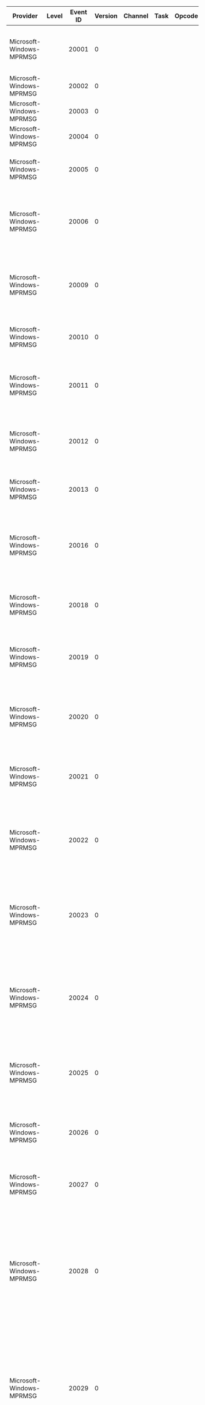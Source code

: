 Provider                  |  Level  |  Event ID  |  Version  |  Channel  |  Task  |  Opcode  |  Keyword  |  Message
--------------------------|---------|------------|-----------|-----------|--------|----------|-----------|-----------------------------------------------------------------------------------------------------------------------------------------------------------------------------------------------------------------------------------------------------------------------------------------------------------------------------------------------------------------------------------------------------------------------------------
Microsoft-Windows-MPRMSG  |         |  20001     |  0        |           |        |          |           |  Cannot load the NetBIOS gateway DLL component because of the following error: {param1}
Microsoft-Windows-MPRMSG  |         |  20002     |  0        |           |        |          |           |  Cannot access registry key values.
Microsoft-Windows-MPRMSG  |         |  20003     |  0        |           |        |          |           |  Cannot enumerate Registry key values. {param1}
Microsoft-Windows-MPRMSG  |         |  20004     |  0        |           |        |          |           |  Parameter {param1} has an invalid type.
Microsoft-Windows-MPRMSG  |         |  20005     |  0        |           |        |          |           |  Cannot enumerate the Remote Access Connection Manager ports. {param1}
Microsoft-Windows-MPRMSG  |         |  20006     |  0        |           |        |          |           |  The Remote Access Service is not configured to receive calls or all ports configured for receiving calls are in use by other applications.
Microsoft-Windows-MPRMSG  |         |  20009     |  0        |           |        |          |           |  The user connected to port {param1} has been disconnected because there is not enough memory available in the system.
Microsoft-Windows-MPRMSG  |         |  20010     |  0        |           |        |          |           |  The user connected to port {param1} has been disconnected due to a system error.
Microsoft-Windows-MPRMSG  |         |  20011     |  0        |           |        |          |           |  The user connected to port {param1} has been disconnected due to a critical network error on the local network.
Microsoft-Windows-MPRMSG  |         |  20012     |  0        |           |        |          |           |  The user connected to port {param1} has been disconnected due to a critical network error on the async network.
Microsoft-Windows-MPRMSG  |         |  20013     |  0        |           |        |          |           |  The communication device attached to port {param1} is not functioning.
Microsoft-Windows-MPRMSG  |         |  20016     |  0        |           |        |          |           |  The user connected to port {param1} has been disconnected because there was a transport-level error during the authentication conversation.
Microsoft-Windows-MPRMSG  |         |  20018     |  0        |           |        |          |           |  Cannot reset the network adapter for LANA {param1}. The error code is the data.
Microsoft-Windows-MPRMSG  |         |  20019     |  0        |           |        |          |           |  Remote Access Server Security Failure. Cannot locate the computer name. GetComputerName call has failed.
Microsoft-Windows-MPRMSG  |         |  20020     |  0        |           |        |          |           |  Remote Access Server Security Failure. Cannot add the name for communication with the security agent on LANA {param1}.
Microsoft-Windows-MPRMSG  |         |  20021     |  0        |           |        |          |           |  Remote Access Server Security Failure. Cannot access the network adapter address on LANA {param1}.
Microsoft-Windows-MPRMSG  |         |  20022     |  0        |           |        |          |           |  Remote Access Server Security Failure. The security agent has rejected the Remote Access server's call to establish a session on LANA {param1}.
Microsoft-Windows-MPRMSG  |         |  20023     |  0        |           |        |          |           |  Remote Access Server Security Failure. The security agent has rejected the Remote Access server's request to start the service on this computer on LANA {param1}.
Microsoft-Windows-MPRMSG  |         |  20024     |  0        |           |        |          |           |  Remote Access Server Security Failure. A network error has occurred when trying to establish a session with the security agent on LANA {param1}. The error code is the data.
Microsoft-Windows-MPRMSG  |         |  20025     |  0        |           |        |          |           |  The user connected to port {param1} has been disconnected because there are no operating system resources available.
Microsoft-Windows-MPRMSG  |         |  20026     |  0        |           |        |          |           |  The user connected to port {param1} has been disconnected because of a failure to lock user memory.
Microsoft-Windows-MPRMSG  |         |  20027     |  0        |           |        |          |           |  Remote Access Connection Manager failed to start because NDISWAN could not be opened.
Microsoft-Windows-MPRMSG  |         |  20028     |  0        |           |        |          |           |  Remote Access Connection Manager failed to start because it could not initialize the security attributes. Try restarting the Remote Access Connection Manager service. If the problem persists, contact the system administrator. {param1}
Microsoft-Windows-MPRMSG  |         |  20029     |  0        |           |        |          |           |  Remote Access Connection Manager failed to start because no endpoints were available. Try restarting the Remote Access Connection Manager service. If the problem persists, contact the system administrator.
Microsoft-Windows-MPRMSG  |         |  20030     |  0        |           |        |          |           |  Remote Access Connection Manager failed to start because it could not load one or more communication DLLs. Ensure that your communication hardware is installed and then restart the Remote Access Connection Manager service. If the problem persists, contact the system administrator. {param1}
Microsoft-Windows-MPRMSG  |         |  20031     |  0        |           |        |          |           |  Remote Access Connection Manager failed to start because it could not locate port information from media DLLs. {param1}
Microsoft-Windows-MPRMSG  |         |  20032     |  0        |           |        |          |           |  Remote Access Connection Manager failed to start because it could not access protocol information from the Registry. {param1}
Microsoft-Windows-MPRMSG  |         |  20033     |  0        |           |        |          |           |  Remote Access Connection Manager failed to start because it could not register with the local security authority. Try restarting the Remote Access Connection Manager service. If the problem persists, contact the system administrator. {param1}
Microsoft-Windows-MPRMSG  |         |  20034     |  0        |           |        |          |           |  Remote Access Connection Manager failed to start because it could not create shared file mapping. Try restarting the Remote Access Connection Manager service. If the problem persists, contact the system administrator. {param1}
Microsoft-Windows-MPRMSG  |         |  20035     |  0        |           |        |          |           |  Remote Access Connection Manager failed to start because it could not create buffers. Try restarting the Remote Access Connection Manager service. If the problem persists, contact the system administrator. {param1}
Microsoft-Windows-MPRMSG  |         |  20036     |  0        |           |        |          |           |  Remote Access Connection Manager failed to start because it could not access resources. Try restarting the Remote Access Connection Manager service. If the problem persists, contact the system administrator. {param1}
Microsoft-Windows-MPRMSG  |         |  20037     |  0        |           |        |          |           |  Remote Access Connection Manager service failed to start because it could not start worker threads. Try restarting the Remote Access Connection Manager service. If the problem persists, contact the system administrator.
Microsoft-Windows-MPRMSG  |         |  20038     |  0        |           |        |          |           |  Remote Access Server Configuration Error. Cannot find the LANA numbers for the network adapters. Remote clients connecting with the NBF protocol will only be able to access resources on the local machine.
Microsoft-Windows-MPRMSG  |         |  20042     |  0        |           |        |          |           |  The Remote Access server cannot allocate a route for the user connected on port {param1} because of the following error: {param2} The user has been disconnected. Check the configuration of your Remote Access Service.
Microsoft-Windows-MPRMSG  |         |  20043     |  0        |           |        |          |           |  Cannot allocate memory in the admin support thread for the Remote Access Service.
Microsoft-Windows-MPRMSG  |         |  20044     |  0        |           |        |          |           |  Cannot create an instance thread in the admin support thread for the Remote Access Service.
Microsoft-Windows-MPRMSG  |         |  20045     |  0        |           |        |          |           |  Cannot create a named pipe instance in the admin support thread for the Remote Access Service.
Microsoft-Windows-MPRMSG  |         |  20046     |  0        |           |        |          |           |  General named pipe failure occurred in the admin support thread for the Remote Access Service.
Microsoft-Windows-MPRMSG  |         |  20047     |  0        |           |        |          |           |  An invalid request was sent to the admin support thread for the Remote Access Service, possibly from a down-level admin tool.  The request was not processed.
Microsoft-Windows-MPRMSG  |         |  20051     |  0        |           |        |          |           |  The user connected to port {param1} has been disconnected because an internal authentication error occurred.
Microsoft-Windows-MPRMSG  |         |  20052     |  0        |           |        |          |           |  The NetBIOS gateway has been configured to access the network but there are no network adapters available. Remote clients connecting with the NBF protocol will only be able to access resources on the local machine.
Microsoft-Windows-MPRMSG  |         |  20053     |  0        |           |        |          |           |  The user {param1} established a NetBIOS session between the remote workstation {param2} and the network server {param3}.
Microsoft-Windows-MPRMSG  |         |  20054     |  0        |           |        |          |           |  Remote Access Service failed to start because the Remote Access Connection Manager failed to initialize because of the following error: {param1}
Microsoft-Windows-MPRMSG  |         |  20055     |  0        |           |        |          |           |  Cannot add the remote computer name {param1} on LANA {param2} for the client being connected on port {param3}. The error code is the data.
Microsoft-Windows-MPRMSG  |         |  20056     |  0        |           |        |          |           |  Cannot delete the remote computer name {param1} from LANA {param2} for the client being disconnected on port {param3}. The error code is the data.
Microsoft-Windows-MPRMSG  |         |  20057     |  0        |           |        |          |           |  Cannot add the remote computer group name {param1} on LANA {param2}. The error code is the data.
Microsoft-Windows-MPRMSG  |         |  20058     |  0        |           |        |          |           |  Cannot delete the remote computer group name {param1} from LANA {param2}. The error code is the data.
Microsoft-Windows-MPRMSG  |         |  20059     |  0        |           |        |          |           |  The modem on {param1} moved to an unsupported BPS rate.
Microsoft-Windows-MPRMSG  |         |  20060     |  0        |           |        |          |           |  The serial driver could not allocate adequate I/O queues. This may result in an unreliable connection.
Microsoft-Windows-MPRMSG  |         |  20061     |  0        |           |        |          |           |  Remote Access Connection Manager could not reopen biplex port {param1}. This port will not be available for calling in or calling out. Restart all Remote Access Service components.
Microsoft-Windows-MPRMSG  |         |  20062     |  0        |           |        |          |           |  Internal Error: Disconnect operation on {param2} completed with an error. {param1}
Microsoft-Windows-MPRMSG  |         |  20063     |  0        |           |        |          |           |  Remote Access Connection Manager failed to start because the Protocol engine [{param2}] failed to initialize. {param1}
Microsoft-Windows-MPRMSG  |         |  20064     |  0        |           |        |          |           |  Remote Access service failed to start because the all Protocol engine failed to initialize. {param1}
Microsoft-Windows-MPRMSG  |         |  20065     |  0        |           |        |          |           |  The Remote Access Gateway Proxy could not create a process.
Microsoft-Windows-MPRMSG  |         |  20066     |  0        |           |        |          |           |  The Remote Access Gateway Proxy could not create a named pipe.
Microsoft-Windows-MPRMSG  |         |  20067     |  0        |           |        |          |           |  The Remote Access Gateway Proxy could not establish a named pipe connection with the Remote Access Supervisor Proxy.
Microsoft-Windows-MPRMSG  |         |  20068     |  0        |           |        |          |           |  A general error occurred reading from the named pipe in the Remote Access Proxy.
Microsoft-Windows-MPRMSG  |         |  20069     |  0        |           |        |          |           |  Cannot open or obtain information about the PPP key or one of its subkeys. {param1}
Microsoft-Windows-MPRMSG  |         |  20070     |  0        |           |        |          |           |  Point to Point Protocol engine was unable to load the {param1} module. {param2}
Microsoft-Windows-MPRMSG  |         |  20071     |  0        |           |        |          |           |  The Point to Point Protocol module {param1} returned an error while initializing. {param2}
Microsoft-Windows-MPRMSG  |         |  20072     |  0        |           |        |          |           |  The Point to Point Protocol failed to load the required PAP and/or CHAP authentication modules.
Microsoft-Windows-MPRMSG  |         |  20079     |  0        |           |        |          |           |  The software version of the user {param1}\{param2} connected on port {param3} is unsupported. The line has been disconnected.
Microsoft-Windows-MPRMSG  |         |  20080     |  0        |           |        |          |           |  The server machine is configured to require data encryption.  The machine for user {param1}\{param2} connected on port {param3} does not support encryption.  The line has been disconnected.
Microsoft-Windows-MPRMSG  |         |  20081     |  0        |           |        |          |           |  Remote Access Server Security Failure.  Could not reset lana {param1} (the error code is the data).  Security check not performed.
Microsoft-Windows-MPRMSG  |         |  20082     |  0        |           |        |          |           |  The Remote Access Server could not reset lana {param1} (the error code is the data) and will not be active on it.
Microsoft-Windows-MPRMSG  |         |  20084     |  0        |           |        |          |           |  The Remote Access Server will stop using IP Address {param1} (either because it was unable to renew the lease from the DHCP Server, the administrator switched between static address pool and DHCP addresses, or the administrator changed to a different network for DHCP addresses). All connected users using IP will be unable to access network resources. Users can re-connect to the server to restore IP connectivity.
Microsoft-Windows-MPRMSG  |         |  20085     |  0        |           |        |          |           |  The Remote Access Server was unable to renew the lease for IP Address {param1} from the DHCP Server. The user assigned with this IP address will be unable to access network resources using IP. Re-connecting to the server will restore IP connectivity.
Microsoft-Windows-MPRMSG  |         |  20086     |  0        |           |        |          |           |  The Remote Access Server was unable to acquire an IP Address from the DHCP Server to assign to the incoming user.
Microsoft-Windows-MPRMSG  |         |  20087     |  0        |           |        |          |           |  The Remote Access Server was unable to acquire an IP Address from the DHCP Server to be used on the Server Adapter. Incoming user will be unable to connect using IP.
Microsoft-Windows-MPRMSG  |         |  20088     |  0        |           |        |          |           |  The Remote Access Server acquired IP Address {param1} to be used on the Server Adapter.
Microsoft-Windows-MPRMSG  |         |  20090     |  0        |           |        |          |           |  A general error occurred writing to the named pipe in the Remote Access Proxy.
Microsoft-Windows-MPRMSG  |         |  20091     |  0        |           |        |          |           |  Cannot open the RAS security host Registry key. The following error occurred: {param1}
Microsoft-Windows-MPRMSG  |         |  20092     |  0        |           |        |          |           |  Cannot load the Security host module component. The following error occurred: {param1}
Microsoft-Windows-MPRMSG  |         |  20093     |  0        |           |        |          |           |  The user {param1} has connected and failed to authenticate with a third party security on port {param2}. The line has been disconnected.
Microsoft-Windows-MPRMSG  |         |  20094     |  0        |           |        |          |           |  The user connected to port {param1} has been disconnected because the following internal authentication error occurred in the third party security module: {param2}
Microsoft-Windows-MPRMSG  |         |  20096     |  0        |           |        |          |           |  The user was authenticated as {param1} by the third party security host module but was authenticated as {param2} by the RAS security. The user has been disconnected.
Microsoft-Windows-MPRMSG  |         |  20098     |  0        |           |        |          |           |  A user was unable to connect on port {param1}. The NetBIOS protocol has been disabled for the Remote Access Server.
Microsoft-Windows-MPRMSG  |         |  20099     |  0        |           |        |          |           |  Cannot access Registry value for {param1}.
Microsoft-Windows-MPRMSG  |         |  20100     |  0        |           |        |          |           |  Cannot access the Registry key {param1}.
Microsoft-Windows-MPRMSG  |         |  20101     |  0        |           |        |          |           |  Using the default value for Registry parameter {param1} because the value given is not in the legal range for the parameter.
Microsoft-Windows-MPRMSG  |         |  20102     |  0        |           |        |          |           |  Cannot enumerate keys of Registry key {param1}.
Microsoft-Windows-MPRMSG  |         |  20103     |  0        |           |        |          |           |  Unable to load {param1}.
Microsoft-Windows-MPRMSG  |         |  20104     |  0        |           |        |          |           |  Memory allocation failure.
Microsoft-Windows-MPRMSG  |         |  20105     |  0        |           |        |          |           |  Unable to load the interface {param1} from the registry. The following error occurred: {param2}
Microsoft-Windows-MPRMSG  |         |  20106     |  0        |           |        |          |           |  RoutingDomainID- {param1}: Unable to add the interface {param2} with the Router Manager for the {param3} protocol. The following error occurred: {param4}
Microsoft-Windows-MPRMSG  |         |  20107     |  0        |           |        |          |           |  RoutingDomainID- {param1}: Unable to remove the interface {param2} with the Router Manager for the {param3} protocol. The following error occurred: {param4}
Microsoft-Windows-MPRMSG  |         |  20108     |  0        |           |        |          |           |  Unable to open the port {param1} for use. {param2}
Microsoft-Windows-MPRMSG  |         |  20110     |  0        |           |        |          |           |  An error occurred in the Point to Point Protocol module on port {param1} while trying to initiate a connection. {param2}
Microsoft-Windows-MPRMSG  |         |  20111     |  0        |           |        |          |           |  RoutingDomainID- {param1}: A Demand Dial connection to the remote interface {param2} on port {param3} was successfully initiated but failed to complete successfully because of the  following error: {param4}
Microsoft-Windows-MPRMSG  |         |  20112     |  0        |           |        |          |           |  Cannot open the RAS third party administration host DLL Registry key. The following error occurred: {param1}
Microsoft-Windows-MPRMSG  |         |  20113     |  0        |           |        |          |           |  Cannot load the RAS third party administration DLL component. The following error occurred: {param1}
Microsoft-Windows-MPRMSG  |         |  20114     |  0        |           |        |          |           |  The Service will not accept calls. No protocols were configured for use.
Microsoft-Windows-MPRMSG  |         |  20125     |  0        |           |        |          |           |  RoutingDomainID- {param1}: A Demand Dial persistent connection to the remote interface {param2} failed to be initiated successfully. The following error occurred: {param3}
Microsoft-Windows-MPRMSG  |         |  20126     |  0        |           |        |          |           |  A packet from {param1} destined to {param2} over protocol 0x{param3} caused interface {param4} to be brought up. The first {param5} bytes of the packet are in the data.
Microsoft-Windows-MPRMSG  |         |  20127     |  0        |           |        |          |           |  RoutingDomainID- {param1}: The Demand Dial interface {param2} was not loaded. The router was not started in in Demand Dial mode.
Microsoft-Windows-MPRMSG  |         |  20132     |  0        |           |        |          |           |  Remote Access Connection Manager failed to start because the RAS RPC module failed to initialize. {param1}
Microsoft-Windows-MPRMSG  |         |  20138     |  0        |           |        |          |           |  RoutingDomainID- {param1}: A Demand Dial connection to the remote interface {param2} failed to be initiated successfully. The following error occurred: {param3}
Microsoft-Windows-MPRMSG  |         |  20143     |  0        |           |        |          |           |  Unable to load the interface {param1} from the registry. There are no routing enabled ports available for use by this demand dial interface. Use the Routing and RemoteAccess Administration tool to configure this interface to use a device that is routing enabled. Stop and restart the router for this demand dial interface to be loaded from the registry.
Microsoft-Windows-MPRMSG  |         |  20144     |  0        |           |        |          |           |  The Demand-Dial interface {param1} was not registered with the Router. Demand-Dial interfaces are not supported on a Windows NT Workstation.
Microsoft-Windows-MPRMSG  |         |  20145     |  0        |           |        |          |           |  Cannot initialize the Remote Access and Router service to accept calls using  the TCP/IP transport protocol. The following error occurred: {param1}
Microsoft-Windows-MPRMSG  |         |  20146     |  0        |           |        |          |           |  The RADIUS server {param1} did not respond to the initial request.  Please make sure that the server name or IP address and secret are correct.
Microsoft-Windows-MPRMSG  |         |  20147     |  0        |           |        |          |           |  The Remote Access service failed to start because the Point to Point was not initialized successfully. {param1}
Microsoft-Windows-MPRMSG  |         |  20148     |  0        |           |        |          |           |  The RADIUS server name {param1} could not be successfully resolved to an IP address. Please make sure that the name is spelled correctly and that the RADIUS server is running correctly.
Microsoft-Windows-MPRMSG  |         |  20149     |  0        |           |        |          |           |  No global configuration was supplied to the IP Router Manager. Please rerun setup.
Microsoft-Windows-MPRMSG  |         |  20150     |  0        |           |        |          |           |  Unable to add demand dial filters for interface {param1}
Microsoft-Windows-MPRMSG  |         |  20151     |  0        |           |        |          |           |  The Control Protocol {param1} in the Point to Point Protocol module {param2} returned an error while initializing. {param3}
Microsoft-Windows-MPRMSG  |         |  20152     |  0        |           |        |          |           |  The currently configured authentication provider failed to load and initialize successfully. {param1}
Microsoft-Windows-MPRMSG  |         |  20153     |  0        |           |        |          |           |  The currently configured accounting provider failed to load and initialize successfully. {param1}
Microsoft-Windows-MPRMSG  |         |  20157     |  0        |           |        |          |           |  The interface {param1} could not be enabled for multicast. {param2} will not be activated over this interface.
Microsoft-Windows-MPRMSG  |         |  20165     |  0        |           |        |          |           |  A connection has been established on port {param1} using interface {param2}, but no IP address was obtained.
Microsoft-Windows-MPRMSG  |         |  20166     |  0        |           |        |          |           |  A connection has been established on port {param1} using interface {param2}, but the  remote side got no IP address.
Microsoft-Windows-MPRMSG  |         |  20167     |  0        |           |        |          |           |  RoutingDomainID- {param1}: No IP address is available to hand out to the dial-in client.
Microsoft-Windows-MPRMSG  |         |  20168     |  0        |           |        |          |           |  Could not retrieve the Remote Access Server's certificate due to the  following error: {param1}
Microsoft-Windows-MPRMSG  |         |  20169     |  0        |           |        |          |           |  Unable to contact a DHCP server. The Automatic Private IP Address {param1} will be assigned to dial-in clients. Clients may be unable to access resources on the network.
Microsoft-Windows-MPRMSG  |         |  20170     |  0        |           |        |          |           |  The user {param1} has connected and failed to authenticate because of the following error: {param2}
Microsoft-Windows-MPRMSG  |         |  20171     |  0        |           |        |          |           |  Failed to apply IP Security on port {param1} because of error: {param2}.  No calls will be accepted to this port.
Microsoft-Windows-MPRMSG  |         |  20172     |  0        |           |        |          |           |  Multicast scope mismatch with {param1}: Locally-configured name "{param2}", Remotely-configured name "{param3}".
Microsoft-Windows-MPRMSG  |         |  20173     |  0        |           |        |          |           |  Multicast scope address mismatch for scope "{param1}", Locally-configured range is {param4}-{param5}, Remotely-configured range is {param2}-{param3}
Microsoft-Windows-MPRMSG  |         |  20174     |  0        |           |        |          |           |  Possible leaky multicast Local Scope detected between this machine and {param1}, since a boundary appears to exist for {param2}, but not for the local scope.  If this warning continues to occur, a problem likely exists.
Microsoft-Windows-MPRMSG  |         |  20175     |  0        |           |        |          |           |  Multicast scope '{param1}' is non-convex, since border router {param2} appears to be outside.
Microsoft-Windows-MPRMSG  |         |  20176     |  0        |           |        |          |           |  A leak was detected in multicast scope '{param1}'.  One of the following routers is misconfigured: {param2}
Microsoft-Windows-MPRMSG  |         |  20177     |  0        |           |        |          |           |  Interface {param1} is unreachable because of reason {param2}.
Microsoft-Windows-MPRMSG  |         |  20178     |  0        |           |        |          |           |  Interface {param1} is now reachable.
Microsoft-Windows-MPRMSG  |         |  20179     |  0        |           |        |          |           |  RoutingDomainID- {param1}: Interface {param2} is unreachable because there are no modems (or other connecting devices)  available for use by this interface.
Microsoft-Windows-MPRMSG  |         |  20180     |  0        |           |        |          |           |  RoutingDomainID- {param1}: Interface {param2} is unreachable because the connection attempt failed.
Microsoft-Windows-MPRMSG  |         |  20181     |  0        |           |        |          |           |  RoutingDomainID- {param1}: Interface {param2} is unreachable because it has been administratively disabled.
Microsoft-Windows-MPRMSG  |         |  20182     |  0        |           |        |          |           |  RoutingDomainID- {param1}: Interface {param2} is unreachable because the Routing and RemoteACcess service is in a  paused state.
Microsoft-Windows-MPRMSG  |         |  20183     |  0        |           |        |          |           |  RoutingDomainID- {param1}: Interface {param2} is unreachable because it is not allowed to connect at this time. Check the dial-out hours configured on this interface.
Microsoft-Windows-MPRMSG  |         |  20184     |  0        |           |        |          |           |  RoutingDomainID- {param1}: Interface {param2} is unreachable because it is not currently connected to the network.
Microsoft-Windows-MPRMSG  |         |  20185     |  0        |           |        |          |           |  RoutingDomainID- {param1}: Interface {param2} is unreachable because the network card for this interface has been  removed.
Microsoft-Windows-MPRMSG  |         |  20186     |  0        |           |        |          |           |  RoutingDomainID- {param1}: Interface {param2} is now reachable.
Microsoft-Windows-MPRMSG  |         |  20190     |  0        |           |        |          |           |  Because no certificate has been configured for clients dialing in with EAP-TLS, a default certificate is being sent to user {param1}. Please go to the user's Remote Access Policy and configure the Extensible Authentication Protocol (EAP).
Microsoft-Windows-MPRMSG  |         |  20191     |  0        |           |        |          |           |  Because the certificate that was configured for clients dialing in with EAP-TLS was not found, a default certificate is being sent to user {param1}. Please go to the user's Remote Access Policy and configure the Extensible Authentication Protocol (EAP).
Microsoft-Windows-MPRMSG  |         |  20192     |  0        |           |        |          |           |  A certificate could not be found. Connections that use the L2TP protocol over IPsec  require the installation of a machine certificate, also known as a computer  certificate. No L2TP calls will be accepted.
Microsoft-Windows-MPRMSG  |         |  20193     |  0        |           |        |          |           |  CoID={param1}: An error occurred while configuring IP packet filters for user {param2} over port {param3}.
Microsoft-Windows-MPRMSG  |         |  20196     |  0        |           |        |          |           |  An invalid response was received from the RADIUS server {param1}. {param2}
Microsoft-Windows-MPRMSG  |         |  20197     |  0        |           |        |          |           |  Ras Audio Acceleration failed to {param1}. {param2}
Microsoft-Windows-MPRMSG  |         |  20198     |  0        |           |        |          |           |  Choosing radius server {param1} for authentication.
Microsoft-Windows-MPRMSG  |         |  20199     |  0        |           |        |          |           |  IPinIP tunnel interfaces are no longer supported
Microsoft-Windows-MPRMSG  |         |  20202     |  0        |           |        |          |           |  An error occurred while trying to revert impersonation.
Microsoft-Windows-MPRMSG  |         |  20203     |  0        |           |        |          |           |  Cannot load the Security host module component. The following error occurred: {param1} is not a valid win32 application.
Microsoft-Windows-MPRMSG  |         |  20204     |  0        |           |        |          |           |  Cannot load the RAS third party administration DLL component. The following error occurred: {param1} is not a valid win32 application.
Microsoft-Windows-MPRMSG  |         |  20205     |  0        |           |        |          |           |  IPX routing is no longer supported.
Microsoft-Windows-MPRMSG  |         |  20206     |  0        |           |        |          |           |  Disk full. Deleted older logfile {param1} to create free space.
Microsoft-Windows-MPRMSG  |         |  20207     |  0        |           |        |          |           |  Disk full. Could not delete older logfile {param1} to create free space.
Microsoft-Windows-MPRMSG  |         |  20208     |  0        |           |        |          |           |  Disk full. Could not find older logfile to delete and create free space.
Microsoft-Windows-MPRMSG  |         |  20209     |  0        |           |        |          |           |  A connection between the VPN server and the VPN client {param1} has been established, but the VPN connection cannot be completed. The most common cause for this is that a firewall or router between the VPN server and the VPN client is not configured to allow Generic Routing Encapsulation (GRE) packets (protocol 47).
Microsoft-Windows-MPRMSG  |         |  20210     |  0        |           |        |          |           |  The Network Access Protection (NAP) enforcement client failed to register with the Network Access Protection Agent (NAPAgent) service. Some network services or resources might not be available. If the problem persists, disconnect and retry the remote access connection or contact the administrator for the remote access server.
Microsoft-Windows-MPRMSG  |         |  20211     |  0        |           |        |          |           |  The Network Access Protection (NAP) enforcement client could not start PPP renegotiation on the following remote access connection: %d. Some network services or resources might not be available. If the problem persists, disconnect and retry the remote access connection or contact the administrator for the remote access server.
Microsoft-Windows-MPRMSG  |         |  20212     |  0        |           |        |          |           |  The request sent to the Network Access Protection Agent (NAPAgent) failed. Some network services or resources might not be available. If the problem persists, disconnect and retry the remote access connection or contact the administrator for the remote access server.
Microsoft-Windows-MPRMSG  |         |  20213     |  0        |           |        |          |           |  The Network Access Protection (NAP) enforcement client received an invalid request for the following remote access connection: %d. The connection does not exist. Retry the remote access connection. If the problem persists, make sure that you can connect to the Internet, and then contact the administrator for the remote access server.
Microsoft-Windows-MPRMSG  |         |  20214     |  0        |           |        |          |           |  The Network Access Protection (NAP) enforcement client received an invalid request for the remote access connection. Some network services or resources might not be available. If the problem persists, disconnect and retry the remote access connection or contact the administrator for the remote access server.
Microsoft-Windows-MPRMSG  |         |  20215     |  0        |           |        |          |           |  The IAS/RADIUS server has passed an invalid value to the server running Routing and Remote Access for the following RADIUS attribute: Attribute Type {param1}, Vendor ID {param2}, Vendor specific type {param3}. Use the netsh ras set trace command to enable packet tracing. Ensure that the RADIUS packets conform to the standards specified in RFC 2548.
Microsoft-Windows-MPRMSG  |         |  20216     |  0        |           |        |          |           |  The Routing and Remote Access service could not start. The most common reason could be because {param1} protocol is not installed on the remote access server.
Microsoft-Windows-MPRMSG  |         |  20217     |  0        |           |        |          |           |  An error occurred while trying to disable {param1} packet filtering for Routing and Remote Access service.
Microsoft-Windows-MPRMSG  |         |  20218     |  0        |           |        |          |           |  An error occurred while trying to enable {param1} packet filtering for Routing and Remote Access service.
Microsoft-Windows-MPRMSG  |         |  20219     |  0        |           |        |          |           |  {param1} packet filtering has been disabled. Static filters configured for Routing and Remote Access service will not be applied.
Microsoft-Windows-MPRMSG  |         |  20220     |  0        |           |        |          |           |  The connection to {param1} made using device {param2} was terminated. {param3}
Microsoft-Windows-MPRMSG  |         |  20221     |  0        |           |        |          |           |
Microsoft-Windows-MPRMSG  |         |  20222     |  0        |           |        |          |           |
Microsoft-Windows-MPRMSG  |         |  20223     |  0        |           |        |          |           |
Microsoft-Windows-MPRMSG  |         |  20224     |  0        |           |        |          |           |
Microsoft-Windows-MPRMSG  |         |  20225     |  0        |           |        |          |           |
Microsoft-Windows-MPRMSG  |         |  20226     |  0        |           |        |          |           |
Microsoft-Windows-MPRMSG  |         |  20227     |  0        |           |        |          |           |
Microsoft-Windows-MPRMSG  |         |  20228     |  0        |           |        |          |           |
Microsoft-Windows-MPRMSG  |         |  20229     |  0        |           |        |          |           |
Microsoft-Windows-MPRMSG  |         |  20230     |  0        |           |        |          |           |  The connection from user {param1} on port {param2} has been disconnected because the Session Timeout received from the RADIUS server has expired. This connection received only an IPv6 address from the RRAS server and it is invalid to configure the MS-Quarantine-Session-Timeout attribute on the NPS server for IPv6-only connections.
Microsoft-Windows-MPRMSG  |         |  20247     |  0        |           |        |          |           |  CoId={param1}: Cannot receive initial frame on port {param2} because of the following error: {param3} The user has been disconnected.
Microsoft-Windows-MPRMSG  |         |  20248     |  0        |           |        |          |           |  CoId={param1}: The user connected to port {param2} has been disconnected due to inactivity.
Microsoft-Windows-MPRMSG  |         |  20249     |  0        |           |        |          |           |  CoId={param1}: The user {param2} has connected and failed to authenticate on port {param3}. The line has been disconnected.
Microsoft-Windows-MPRMSG  |         |  20250     |  0        |           |        |          |           |  RoutingDomainID- {param1}: CoID={param2}: The user {param3} has connected and has been successfully authenticated on port {param4}.
Microsoft-Windows-MPRMSG  |         |  20251     |  0        |           |        |          |           |  RoutingDomainID- {param1}: CoId={param2}: The user {param3} connected on port {param4} on {param5} at {param6} and disconnected on {param7} at {param8}.  The user was active for {param9} minutes {param1}0 seconds.  {param1}1 bytes were sent and {param1}2 bytes were received. The port speed was {param1}3.  The reason for disconnecting was {param1}4. The tunnel used was {param1}5. The quarantine state was {param1}6.
Microsoft-Windows-MPRMSG  |         |  20252     |  0        |           |        |          |           |  CoId={param1}: The user connected to port {param2} has been disconnected because the authentication process did not complete within the required amount of time.
Microsoft-Windows-MPRMSG  |         |  20253     |  0        |           |        |          |           |  RoutingDomainID- {param1}: CoId={param2}: The user {param3} connected to port {param4} has been disconnected because no network protocols were successfully negotiated.
Microsoft-Windows-MPRMSG  |         |  20254     |  0        |           |        |          |           |  CoId={param1}: The user {param2} on port {param3} was called back at the number {param4}.
Microsoft-Windows-MPRMSG  |         |  20255     |  0        |           |        |          |           |  CoId={param1}: The following error occurred in the Point to Point Protocol module on port: {param2}, UserName: {param3}. {param4}
Microsoft-Windows-MPRMSG  |         |  20256     |  0        |           |        |          |           |  CoId={param1}: The password for user {param2}\{param3} connected on port {param4} has expired.  The line has been disconnected.
Microsoft-Windows-MPRMSG  |         |  20257     |  0        |           |        |          |           |  CoId={param1}: The account for user {param2}\{param3} connected on port {param4} has expired.  The line has been disconnected.
Microsoft-Windows-MPRMSG  |         |  20258     |  0        |           |        |          |           |  CoId={param1}: The account for user {param2}\{param3} connected on port {param4} does not have Remote Access privilege.  The line has been disconnected.
Microsoft-Windows-MPRMSG  |         |  20259     |  0        |           |        |          |           |  CoId={param1}: The Remote Access Server's attempt to callback user {param2} on port {param3} at {param4} failed because of the following error: {param5}
Microsoft-Windows-MPRMSG  |         |  20260     |  0        |           |        |          |           |  CoId={param1}: Cannot receive initial data on port {param2} because of the following error: {param3} The user has been disconnected.
Microsoft-Windows-MPRMSG  |         |  20261     |  0        |           |        |          |           |  CoId={param1}: A user was unable to connect on port {param2}. No more connections can be made to this remote computer because the computer has exceeded its client license limit.
Microsoft-Windows-MPRMSG  |         |  20262     |  0        |           |        |          |           |  CoId={param1}: Cannot recognize initial frame received on port {param2}. The line has been disconnected.
Microsoft-Windows-MPRMSG  |         |  20263     |  0        |           |        |          |           |  CoID={param1}: The port {param2} has been disconnected due to inactivity.
Microsoft-Windows-MPRMSG  |         |  20264     |  0        |           |        |          |           |  CoID={param1}: The port {param2} has been disconnected because the user reached the maximum connect time allowed by the administrator.
Microsoft-Windows-MPRMSG  |         |  20265     |  0        |           |        |          |           |  RoutingDomainID- {param1}: CoID={param2}: The user {param3} has connected and has been successfully authenticated on port {param4}. Data sent and received over this link is encrypted.
Microsoft-Windows-MPRMSG  |         |  20266     |  0        |           |        |          |           |  RoutingDomainID- {param1}: CoID={param2}: The user {param3} has connected and has been successfully authenticated on port {param4}. Data sent and received over this link is strongly encrypted.
Microsoft-Windows-MPRMSG  |         |  20267     |  0        |           |        |          |           |  CoID={param1}: The user {param2} successfully established a connection to {param3} using the device {param4}.
Microsoft-Windows-MPRMSG  |         |  20268     |  0        |           |        |          |           |  CoID={param1}: The connection to {param2} made by user {param3} using device {param4} was disconnected.
Microsoft-Windows-MPRMSG  |         |  20269     |  0        |           |        |          |           |  CoId={param1}: The user {param2} failed an authentication attempt due to the following reason: {param3}
Microsoft-Windows-MPRMSG  |         |  20270     |  0        |           |        |          |           |  CoID={param1}: The user {param2}, attempting to connect on {param3}, was disconnected because of the following  reason: {param4}
Microsoft-Windows-MPRMSG  |         |  20271     |  0        |           |        |          |           |  CoId={param1}: The user {param2} connected from {param3} but failed an authentication attempt due to the following reason: {param4}
Microsoft-Windows-MPRMSG  |         |  20272     |  0        |           |        |          |           |  RoutingDomainID- {param1}: CoID={param2}: The user {param3} connected on port {param4} on {param5} at {param6} and disconnected on {param7} at {param8}.  The user was active for {param9} minutes {param1}0 seconds.  {param1}1 bytes were sent and {param1}2 bytes were received. The reason for disconnecting was {param1}3. The tunnel used was {param1}4. The quarantine state was {param1}5.
Microsoft-Windows-MPRMSG  |         |  20274     |  0        |           |        |          |           |  RoutingDomainID- {param1}: CoID={param2}: The user {param3} connected on port {param4} has been assigned address {param5}
Microsoft-Windows-MPRMSG  |         |  20275     |  0        |           |        |          |           |  RoutingDomainID- {param1}: CoID={param2}: The user with ip address {param3} has disconnected
Microsoft-Windows-MPRMSG  |         |  20276     |  0        |           |        |          |           |  CoId={param1}: Layer={param2}: SubLayer={param3}: The connection attempt failed on port: {param4} because of the authentication protocol selected. Check to see if the authentication protocol is supported in the operating systems at the client and server ends of the connection
Microsoft-Windows-MPRMSG  |         |  20277     |  0        |           |        |          |           |
Microsoft-Windows-MPRMSG  |         |  20278     |  0        |           |        |          |           |
Microsoft-Windows-MPRMSG  |         |  20279     |  0        |           |        |          |           |  CoId={param1}: Disabling PPP AUTH for {param2}\\{param3} on port {param4}.
Microsoft-Windows-MPRMSG  |         |  20280     |  0        |           |        |          |           |  RoutingDomainID- {param1}: CoID={param2}: The correlation ID on the server is {param3}.
Microsoft-Windows-MPRMSG  |         |  20281     |  0        |           |        |          |           |  CoID={param1}: Connection supports MOBIKE.
Microsoft-Windows-MPRMSG  |         |  20282     |  0        |           |        |          |           |  RoutingDomainID- {param1}: Failed to enable IPv4 forwarding on interface {param2} with error: {param3}.
Microsoft-Windows-MPRMSG  |         |  20283     |  0        |           |        |          |           |  RoutingDomainID- {param1}: Failed to disable IPv4 forwarding on interface {param2} with error: {param3}.
Microsoft-Windows-MPRMSG  |         |  20284     |  0        |           |        |          |           |  RoutingDomainID- {param1}: Failed to plumb IKEv2 policies for one or more demand dial interfaces.
Microsoft-Windows-MPRMSG  |         |  20285     |  0        |           |        |          |           |  Did not find the  certificate configured to be used for IKEv2 local authentication.
Microsoft-Windows-MPRMSG  |         |  20286     |  0        |           |        |          |           |  Failed to plumb the custom IKEv2 policy.
Microsoft-Windows-MPRMSG  |         |  20287     |  0        |           |        |          |           |  RoutingDomainID- {param1}: Did not find the  PreSharedKey configured to be used for local or remote authentication for the IKEv2 connection.
Microsoft-Windows-MPRMSG  |         |  20288     |  0        |           |        |          |           |  RoutingDomainID- {param1}: IPv4 routes are not added for the demand dial connection as IPv4 transport is not available on the corresponding interface.
Microsoft-Windows-MPRMSG  |         |  20289     |  0        |           |        |          |           |  RoutingDomainID- {param1}: IPv6 routes are not added for the demand dial connection as IPv6 transport is not available on the corresponding interface.
Microsoft-Windows-MPRMSG  |         |  20290     |  0        |           |        |          |           |  Disabling S2S interface {param1} (RoutingDomain: {param2}) because either there is no destination IP configured or DNS resolution failed for the configured destination IP address. To enable this interface, configure destination IP address. If you are using FQDN, make sure it is getting resolved. Then try to enable the interface.
Microsoft-Windows-MPRMSG  |         |  20291     |  0        |           |        |          |           |  {param1} requires attention.
Microsoft-Windows-MPRMSG  |         |  20292     |  0        |           |        |          |           |  Retrieving Max connections failed. MaxCon: {MaxCount}. HResult: {HResult}